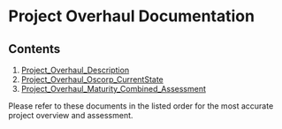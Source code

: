 # Project Overhaul Documentation

## Contents

1. [Project_Overhaul_Description](./Project_Overhaul_Description.md)
2. [Project_Overhaul_Oscorp_CurrentState](./Project_Overhaul_Oscorp_CurrentState.md)
3. [Project_Overhaul_Maturity_Combined_Assessment](./Project_Overhaul_Maturity_Combined_Assessment.md)

Please refer to these documents in the listed order for the most accurate project overview and assessment.
